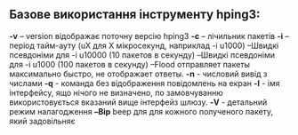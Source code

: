 ## Базове використання інструменту hping3:
**-v** – version відображає поточну версію hping3
**-c** – лічильник пакетів
**-i** – період тайм-ауту (uX для X мікросекунд, наприклад -i u1000)
   –Швидкі псевдоніми для -i u10000 (10 пакетов в секунду)
   –Швидкі псевдоніми для -i u1000 (100 пакетов в секунду)
   –Flood отправляет пакеты максимально быстро, не отображает ответы.
**-n** - числовий вивід з числами
**-q** - команда без відображення повідомлень на екран
**-I** - імя інтерфейсу, ящо нічого не визначено, по замовчуванню використовується вказаний вище інтерфейз шлюзу.
**-V** - детальний режим налагодження
**–Bip** beep для для кожного полученого пакету, який задовільняє
